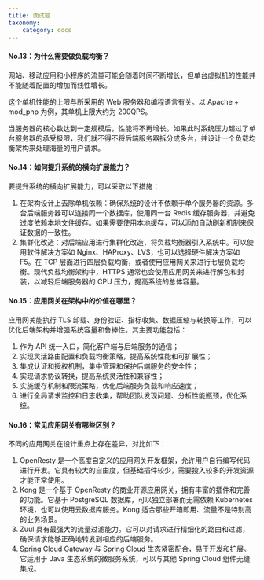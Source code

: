 ```yaml
---
title: 面试题
taxonomy:
    category: docs
---
```


#### No.13：为什么需要做负载均衡？

网站、移动应用和小程序的流量可能会随着时间不断增长，但单台虚拟机的性能并不能随着配置的增加而线性增长。

这个单机性能的上限与所采用的 Web 服务器和编程语言有关。以 Apache + mod_php 为例，其单机上限大约为 200QPS。

当服务器的核心数达到一定规模后，性能将不再增长。如果此时系统压力超过了单台服务器的承受极限，我们就不得不将后端服务器拆分成多台，并设计一个负载均衡架构来处理海量的用户请求。

#### No.14：如何提升系统的横向扩展能力？

要提升系统的横向扩展能力，可以采取以下措施：

1. 在架构设计上去除单机依赖：确保系统的设计不依赖于单个服务器的资源。多台后端服务器可以连接同一个数据库，使用同一台 Redis 缓存服务器，并避免过度依赖本地文件缓存。如果需要使用本地缓存，可以添加自动刷新机制来保证数据的一致性。
2. 集群化改造：对后端应用进行集群化改造，将负载均衡器引入系统中。可以使用软件解决方案如 Nginx、HAProxy、LVS，也可以选择硬件解决方案如 F5。在 TCP 层面进行四层负载均衡，或者使用应用网关来进行七层负载均衡。现代负载均衡架构中，HTTPS 通常也会使用应用网关来进行解包和封装，以减轻后端服务器的 CPU 压力，提高系统的总体容量。

#### No.15：应用网关在架构中的价值在哪里？

应用网关能执行 TLS 卸载、身份验证、指标收集、数据压缩与转换等工作，可以优化后端架构并增强系统容量和鲁棒性。其主要功能包括：

1. 作为 API 统一入口，简化客户端与后端服务的通信；
2. 实现灵活路由配置和负载均衡策略，提高系统性能和可扩展性；
3. 集成认证和授权机制，集中管理和保护后端服务的安全性；
4. 实现请求协议转换，提高系统灵活性和兼容性；
5. 实施缓存机制和限流策略，优化后端服务负载和响应速度；
6. 进行全局请求监控和日志收集，帮助团队发现问题、分析性能瓶颈，优化系统。

#### No.16：常见应用网关有哪些区别？

不同的应用网关在设计重点上存在差异，对比如下：

1. OpenResty 是一个高度自定义的应用网关开发框架，允许用户自行编写代码进行开发。它具有较大的自由度，但基础插件较少，需要投入较多的开发资源才能正常使用。
2. Kong 是一个基于 OpenResty 的商业开源应用网关，拥有丰富的插件和完善的功能。它基于 PostgreSQL 数据库，可以独立部署而无需依赖 Kubernetes 环境，也可以使用云数据库服务。Kong 适合那些开箱即用、流量不是特别高的业务场景。
3. Zuul 具有最强大的流量过滤能力。它可以对请求进行精细化的路由和过滤，确保请求能够正确地转发到相应的后端服务。
4. Spring Cloud Gateway 与 Spring Cloud 生态紧密配合，易于开发和扩展。它适用于 Java 生态系统的微服务系统，可以与其他 Spring Cloud 组件无缝集成。

